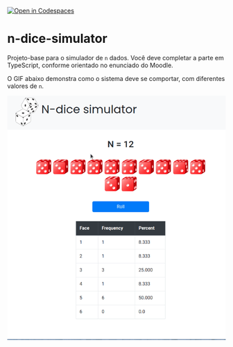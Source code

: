 [![Open in Codespaces](https://classroom.github.com/assets/launch-codespace-7f7980b617ed060a017424585567c406b6ee15c891e84e1186181d67ecf80aa0.svg)](https://classroom.github.com/open-in-codespaces?assignment_repo_id=11376126)
# n-dice-simulator

Projeto-base para o simulador de `n` dados. Você deve completar a parte em TypeScript, conforme orientado no enunciado do Moodle.

O GIF abaixo demonstra como o sistema deve se comportar, com diferentes valores de `n`.

![demo](https://github.com/pw-2023-q2/shared/blob/main/dice-simulator-demo.gif?raw=true)
